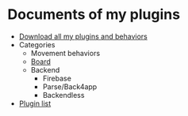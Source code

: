 # Documents of my plugins

- [Download all my plugins and behaviors](my-plugins-repository-v2.html)
- Categories
  - Movement behaviors
  - [Board](board.index.html)
  - Backend
    - Firebase
    - Parse/Back4app
    - Backendless
- [Plugin list](list.index.html)

